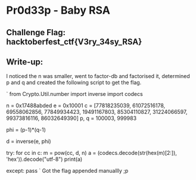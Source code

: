# Pr0d33p - Baby RSA

## Challenge Flag: hacktoberfest_ctf{V3ry_34sy_RSA}

## Write-up:

I noticed the n was smaller, went to factor-db and factorised it, determined p and q and created the following script to get the flag.

`
from Crypto.Util.number import inverse
import codecs

n = 0x17488abded
e = 0x10001
c = [77818235039, 61072516178, 69558062856, 77849934423, 19491167803, 85304110827, 31224066597, 99373816116, 86032649390]
p, q = 100003, 999983

phi = (p-1)*(q-1)

d = inverse(e, phi)

try:
  for cc in c:
    m = pow(cc, d, n)
    a = (codecs.decode(str(hex(m)[2:]), 'hex')).decode("utf-8")
    print(a)

except:
  pass
`
Got the flag appended manuallly ;p